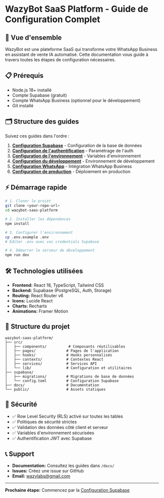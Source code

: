 # WazyBot SaaS Platform - Guide de Configuration Complet

## 🚀 Vue d'ensemble

WazyBot est une plateforme SaaS qui transforme votre WhatsApp Business en assistant de vente IA automatisé. Cette documentation vous guide à travers toutes les étapes de configuration nécessaires.

## 📋 Prérequis

- Node.js 18+ installé
- Compte Supabase (gratuit)
- Compte WhatsApp Business (optionnel pour le développement)
- Git installé

## 🗂️ Structure des guides

Suivez ces guides dans l'ordre :

1. **[Configuration Supabase](./docs/01-SUPABASE-SETUP.md)** - Configuration de la base de données
2. **[Configuration de l'authentification](./docs/02-AUTH-SETUP.md)** - Paramétrage de l'auth
3. **[Configuration de l'environnement](./docs/03-ENV-SETUP.md)** - Variables d'environnement
4. **[Configuration du développement](./docs/04-DEV-SETUP.md)** - Environnement de développement
5. **[Configuration WhatsApp](./docs/05-WHATSAPP-SETUP.md)** - Intégration WhatsApp Business
6. **[Configuration de production](./docs/06-PRODUCTION-SETUP.md)** - Déploiement en production

## ⚡ Démarrage rapide

```bash
# 1. Cloner le projet
git clone <your-repo-url>
cd wazybot-saas-platform

# 2. Installer les dépendances
npm install

# 3. Configurer l'environnement
cp .env.example .env
# Éditer .env avec vos credentials Supabase

# 4. Démarrer le serveur de développement
npm run dev
```

## 🛠️ Technologies utilisées

- **Frontend:** React 18, TypeScript, Tailwind CSS
- **Backend:** Supabase (PostgreSQL, Auth, Storage)
- **Routing:** React Router v6
- **Icons:** Lucide React
- **Charts:** Recharts
- **Animations:** Framer Motion

## 📁 Structure du projet

```
wazybot-saas-platform/
├── src/
│   ├── components/          # Composants réutilisables
│   ├── pages/              # Pages de l'application
│   ├── hooks/              # Hooks personnalisés
│   ├── contexts/           # Contextes React
│   ├── services/           # Services API
│   └── lib/                # Configuration et utilitaires
├── supabase/
│   ├── migrations/         # Migrations de base de données
│   └── config.toml         # Configuration Supabase
├── docs/                   # Documentation
└── public/                 # Assets statiques
```

## 🔐 Sécurité

- ✅ Row Level Security (RLS) activé sur toutes les tables
- ✅ Politiques de sécurité strictes
- ✅ Validation des données côté client et serveur
- ✅ Variables d'environnement sécurisées
- ✅ Authentification JWT avec Supabase

## 📞 Support

- **Documentation:** Consultez les guides dans `/docs/`
- **Issues:** Créez une issue sur GitHub
- **Email:** wazylabs@gmail.com

---

**Prochaine étape:** Commencez par la [Configuration Supabase](./docs/01-SUPABASE-SETUP.md)
